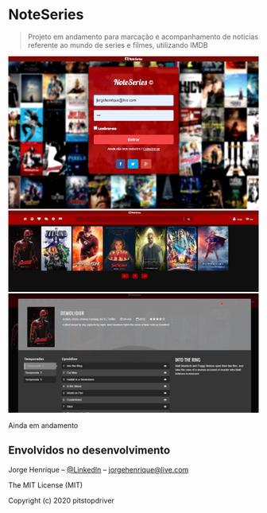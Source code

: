 # NoteSeries 
> Projeto em andamento para marcação e acompanhamento de noticias referente ao mundo de series e filmes, utilizando IMDB

![Screenshot1](login.jpg)
![Screenshot1](home2.jpg)
![Screenshot1](home1.jpg)

Ainda em andamento

## Envolvidos no desenvolvimento

Jorge Henrique – [@LinkedIn](https://www.linkedin.com/in/jorge-henrique-baptista/) – jorgehenrique@live.com

The MIT License (MIT)

Copyright (c) 2020 pitstopdriver
